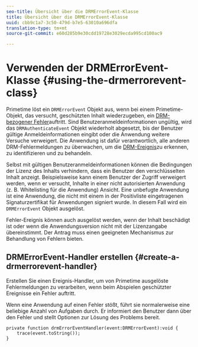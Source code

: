 ```yaml
---
seo-title: Übersicht über die DRMErrorEvent-Klasse
title: Übersicht über die DRMErrorEvent-Klasse
uuid: cbb9c1a7-3c50-479d-b7e5-63010a696dfa
translation-type: tm+mt
source-git-commit: e60d285b9e30cdd19728e3029ecda995cd100ac9

---
```



# Verwenden der DRMErrorEvent-Klasse {#using-the-drmerrorevent-class}

Primetime löst ein `DRMErrorEvent` Objekt aus, wenn bei einem Primetime-Objekt, das versucht, geschützten Inhalt wiederzugeben, ein [DRM-bezogener Fehler](https://help.adobe.com/en_US/primetime/drm/index.html#reference-DRM_Client_Error_Messages)auftritt. Sind Benutzeranmeldeinformationen ungültig, wird das `DRMAuthenticateEvent` Objekt wiederholt abgesetzt, bis der Benutzer gültige Anmeldeinformationen eingibt oder die Anwendung weitere Versuche verweigert. Die Anwendung ist dafür verantwortlich, alle anderen DRM-Fehlermeldungen zu überwachen, um die [DRM-Ereignis](https://help.adobe.com/en_US/primetime/drm/index.html#reference-DRM_Client_Error_Messages)zu erkennen, zu identifizieren und zu behandeln.

Selbst mit gültigen Benutzeranmeldeinformationen können die Bedingungen der Lizenz des Inhalts verhindern, dass ein Benutzer den verschlüsselten Inhalt anzeigt. Beispielsweise kann einem Benutzer der Zugriff verweigert werden, wenn er versucht, Inhalte in einer nicht autorisierten Anwendung (z. B. Whitelisting für die Anwendung) Ansicht. Eine unbefugte Anwendung ist eine Anwendung, die nicht mit einem in der Positivliste eingetragenen Signaturzertifikat für Anwendungen signiert wurde. In diesem Fall wird ein `DRMErrorEvent` Objekt ausgelöst.

Fehler-Ereignis können auch ausgelöst werden, wenn der Inhalt beschädigt ist oder wenn die Anwendungsversion nicht mit der Lizenzangabe übereinstimmt. Der Antrag muss einen geeigneten Mechanismus zur Behandlung von Fehlern bieten.

## DRMErrorEvent-Handler erstellen {#create-a-drmerrorevent-handler}

Erstellen Sie einen Ereignis-Handler, um von Primetime ausgelöste Fehlermeldungen zu verarbeiten, wenn beim Abspielen geschützter Ereignisse ein Fehler auftritt.

Wenn eine Anwendung auf einen Fehler stößt, führt sie normalerweise eine beliebige Anzahl von Aufgaben durch. Er informiert den Benutzer dann über den Fehler und stellt Optionen zur Lösung des Problems bereit.

```
private function drmErrorEventHandler(event:DRMErrorEvent):void {  
    trace(event.toString());  
} 
```
